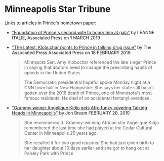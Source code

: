 # Minneapolis Star Tribune

Links to articles in Prince's hometown paper:

  - ["Foundation of Prince's second wife to honor him at gala"](http://www.startribune.com/foundation-of-prince-s-second-wife-to-honor-him-at-gala/506568702/) by LEANNE ITALIE, Associated Press on 1 MARCH 2019
  
  - ["The Latest: Klobuchar points to Prince in talking drug issue"](http://www.startribune.com/the-latest-klobuchar-points-to-prince-in-talking-drug-issue/506023432/) by The Associated Press Associated Press on 18 FEBRUARY 2019
  
     > Minnesota Sen. Amy Klobuchar referenced the late singer Prince in saying that doctors need to change the prescribing habits of opioids in the United States.
     >
     > The Democratic presidential hopeful spoke Monday night at a CNN town hall in New Hampshire. She says her state still hasn't gotten over the 2016 death of Prince, one of Minnesota's most famous residents. He died of an accidental fentanyl overdose.
  
  - ["Grammy winner Angelique Kidjo gets Afro funky covering Talking Heads in Minneapolis"](http://www.startribune.com/grammy-winner-angelique-kidjo-gets-afro-funky-covering-talking-heads-in-minneapolis/506087722/) by Jon Bream  FEBRUARY 20, 2019
  
     > She remembered it. Grammy-winning African star Angelique Kidjo remembered the last time she had played at the Cedar Cultural Center in Minneapolis 25 years ago.
     >
     > She recalled it for two good reasons: She had just given birth to her daughter about 10 days earlier and she got to hang out at Paisley Park with Prince.
